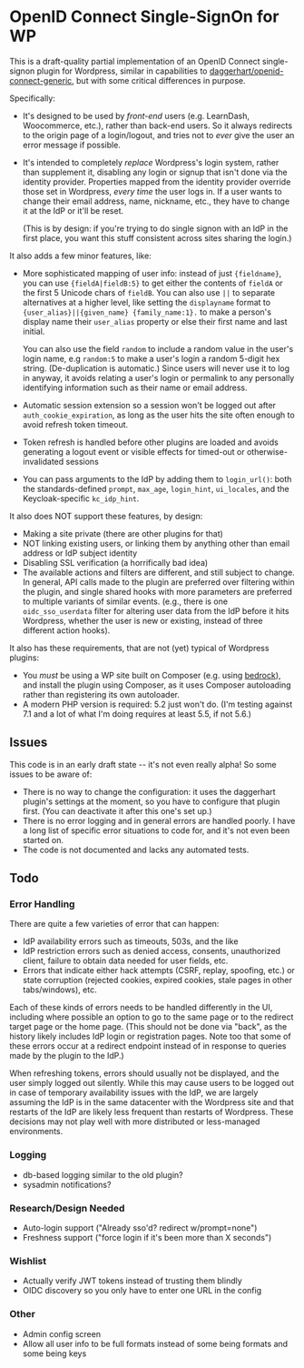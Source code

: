 # OpenID Connect Single-SignOn for WP

This is a draft-quality partial implementation of an OpenID Connect single-signon plugin for Wordpress, similar in capabilities to [daggerhart/openid-connect-generic](https://github.com/daggerhart/openid-connect-generic), but with some critical differences in purpose.

Specifically:

* It's designed to be used by *front-end* users (e.g. LearnDash, Woocommerce, etc.), rather than back-end users.  So it always redirects to the origin page of a login/logout, and tries not to *ever* give the user an error message if possible.

* It's intended to completely *replace* Wordpress's login system, rather than supplement it, disabling any login or signup that isn't done via the identity provider.  Properties mapped from the identity provider override those set in Wordpress, *every time* the user logs in.  If a user wants to change their email address, name, nickname, etc., they have to change it at the IdP or it'll be reset.

  (This is by design: if you're trying to do single signon with an IdP in the first place, you want this stuff consistent across sites sharing the login.)

It also adds a few minor features, like:

* More sophisticated mapping of user info: instead of just `{fieldname}`, you can use `{fieldA|fieldB:5}` to get either the contents of `fieldA` or the first 5 Unicode chars of `fieldB`.  You can also use `||` to separate alternatives at a higher level, like setting the `displayname` format to `{user_alias}||{given_name} {family_name:1}.` to make a person's display name their `user_alias` property or else their first name and last initial.

  You can also use the field `random` to include a random value in the user's login name, e.g `random:5` to make a user's login a random 5-digit hex string.  (De-duplication is automatic.)  Since users will never use it to log in anyway, it avoids relating a user's login or permalink to any personally identifying information such as their name or email address.

* Automatic session extension so a session won't be logged out after `auth_cookie_expiration`, as long as the user hits the site often enough to avoid refresh token timeout.

* Token refresh is handled before other plugins are loaded and avoids generating a logout event or visible effects for timed-out or otherwise-invalidated sessions

* You can pass arguments to the IdP by adding them to `login_url()`: both the standards-defined `prompt`, `max_age`, `login_hint`, `ui_locales`, and the Keycloak-specific `kc_idp_hint`.

It also does NOT support these features, by design:

* Making a site private (there are other plugins for that)
* NOT linking existing users, or linking them by anything other than email address or IdP subject identity
* Disabling SSL verification (a horrifically bad idea)
* The available actions and filters are different, and still subject to change.  In general, API calls made to the plugin are preferred over filtering within the plugin, and single shared hooks with more parameters are preferred to multiple variants of similar events.  (e.g., there is one `oidc_sso_userdata` filter for altering user data from the IdP before it hits Wordpress, whether the user is new or existing, instead of three different action hooks).

It also has these requirements, that are not (yet) typical of Wordpress plugins:

* You *must* be using a WP site built on Composer (e.g. using [bedrock](https://github.com/roots/bedrock/)), and install the plugin using Composer, as it uses Composer autoloading rather than registering its own autoloader.
* A modern PHP version is required: 5.2 just won't do.  (I'm testing against 7.1 and a lot of what I'm doing requires at least 5.5, if not 5.6.)

## Issues

This code is in an early draft state -- it's not even really alpha!  So some issues to be aware of:

* There is no way to change the configuration: it uses the daggerhart plugin's settings at the moment, so you have to configure that plugin first.  (You can deactivate it after this one's set up.)
* There is no error logging and in general errors are handled poorly.  I have a long list of specific error situations to code for, and it's not even been started on.
* The code is not documented and lacks any automated tests.

## Todo

### Error Handling

There are quite a few varieties of error that can happen:

* IdP availability errors such as timeouts, 503s, and the like
* IdP restriction errors such as denied access, consents, unauthorized client, failure to obtain data needed for user fields, etc.
* Errors that indicate either hack attempts (CSRF, replay, spoofing, etc.) or state corruption (rejected cookies, expired cookies, stale pages in other tabs/windows), etc.

Each of these kinds of errors needs to be handled differently in the UI, including where possible an option to go to the same page or to the redirect target page or the home page.  (This should not be done via "back", as the history likely includes IdP login or registration pages.  Note too that some of these errors occur at a redirect endpoint instead of in response to queries made by the plugin to the IdP.)

When refreshing tokens, errors should usually not be displayed, and the user simply logged out silently.  While this may cause users to be logged out in case of temporary availability issues with the IdP, we are largely assuming the IdP is in the same datacenter with the Wordpress site and that restarts of the IdP are likely less frequent than restarts of Wordpress.  These decisions may not play well with more distributed or less-managed environments.

### Logging

* db-based logging similar to the old plugin?
* sysadmin notifications?

### Research/Design Needed

* Auto-login support ("Already sso'd?  redirect w/prompt=none")
* Freshness support ("force login if it's been more than X seconds")

### Wishlist

* Actually verify JWT tokens instead of trusting them blindly
* OIDC discovery so you only have to enter one URL in the config

### Other

* Admin config screen
* Allow all user info to be full formats instead of some being formats and some being keys

